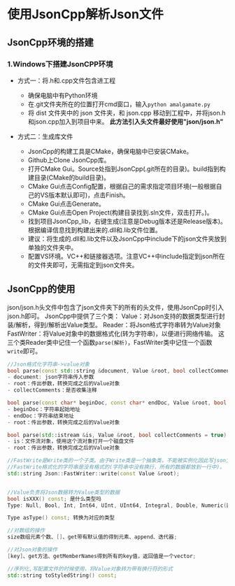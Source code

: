 # 使用JsonCpp解析Json文件
## JsonCpp环境的搭建
### 1.Windows下搭建JsonCPP环境
- 方式一：将.h和.cpp文件包含进工程
    - 确保电脑中有Python环境
    - 在.git文件夹所在的位置打开cmd窗口，输入`python amalgamate.py`
    - 将 dist 文件夹中的 json 文件夹，和 json.cpp 移动到工程中，并将json.h和json.cpp加入到项目中来。
    **此方法引入头文件最好使用"json/json.h"**

- 方式二：生成库文件
    - JsonCpp的构建工具是CMake，确保电脑中已安装CMake。
    - Github上Clone JsonCpp库。
    - 打开CMake Gui。Source处指到JsonCpp(.git所在的目录)。build指到构建目录(CMake的build目录)。
    - CMake Gui点击Config配置，根据自己的需求指定项目环境(一般根据自己的VS版本默认即可)，点击Finish。
    - CMake Gui点击Generate。
    - CMake Gui点击Open Project(构建目录找到.sln文件，双击打开。)。
    - 找到项目JsonCpp_lib，右键生成(注意是Debug版本还是Release版本)。根据编译信息找到构建出来的.dll和.lib文件位置。
    - 建议：将生成的.dll和.lib文件以及JsonCpp中include下的json文件夹放到单独的文件夹中。
    - 配置VS环境。VC++和链接器选项。注意VC++中include指定到json所在的文件夹即可，无需指定到json文件夹。

## JsonCpp的使用
json/json.h头文件中包含了json文件夹下的所有的头文件，使用JsonCpp时引入json.h即可。
JsonCpp中提供了三个类：
Value：对Json支持的数据类型进行封装/解析，得到/解析出Value类型。
Reader：将Json格式字符串转为Value对象
FastWriter：将Value对象中的数据格式化(转为字符串)，以便进行网络传输。
这三个类Reader类中记住一个函数`parse(解析)`，FastWriter类中记住一个函数`write`即可。

```c++
//Json格式化字符串->value对象
bool parse(const std::string &document, Value &root, bool collectComments = true);
- document: json字符串传入参数
- root：传出参数，转换完成之后的Value对象
- collectComments：是否收集注释

bool parse(const char* beginDoc, const char* endDoc, Value &root, bool collectComments = true)
- beginDoc：字符串起始地址
- endDoc：字符串结束地址
- root：传出参数，转换完成之后的Value对象

bool parse(std::istream &is, Value &root, bool collectComments = true)
- is：文件流对象，使用这个流对象打开一个磁盘文件
- root：传出参数，转换完成之后的Value对象

//FastWrite是Write类的一个子类。由于Write类是一个抽象类，不能被实例化因此写json文件要使用FastWrite
//FastWrite格式化的字符串是没有格式的(字符串中没有换行，所有的数据都放到一行中)。
std::string Json::FastWriter::write(const Value &root);


//Value负责将Json数据转为Value类型的数据
bool isXXX() const; 是什么类型吗
Type: Null, Bool, Int, Int64, UInt, UInt64, Integral, Double, Numeric(数字), String, Array, Object

Type asType() const; 转换为对应的类型

//对数组的操作
size数组元素个数、[]、get带有默认值的得到元素、append、迭代器;

//对Json对象的操作
[key]、get方法、getMemberNames得到所有的key值，返回值是一个vector;

//序列化,写配置文件的时候使用，将Value对象转为带有换行符的形式
std::string toStyledString() const;
```
